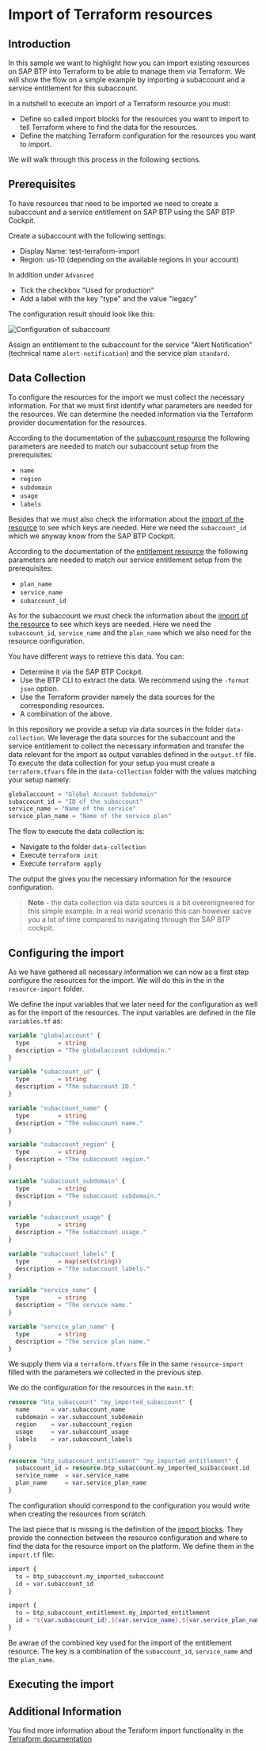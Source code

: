 # Import of Terraform resources

## Introduction

In this sample we want to highlight how you can import existing resources on SAP BTP into Terraform to be able to manage them via Terraform. We will show the flow on a simple example by importing a subaccount and a service entitlement for this subaccount.

In a nutshell to execute an import of a Terraform resource you must:

- Define so called import blocks for the resources you want to import to tell Terraform where to find the data for the resources.
- Define the matching Terraform configuration for the resources you want to import.

We will walk through this process in the following sections.

## Prerequisites

To have resources that need to be imported we need to create a subaccount and a service entitlement on SAP BTP using the SAP BTP Cockpit.

Create a subaccount with the following settings:

- Display Name: test-terraform-import
- Region: us-10 (depending on the available regions in your account)

In addition under `Advanced`

- Tick the checkbox "Used for production"
- Add a label with the key "type" and the value "legacy"

The configuration result should look like this:

![Configuration of subaccount](./assets/subaccount-setup.png)

Assign an entitlement to the subaccount for the service "Alert Notification" (technical name `alert-notification`) and the service plan `standard`.

## Data Collection

To configure the resources for the import we must collect the necessary information. For that we must first identify what parameters are needed for the resources. We can determine the needed information via the Terraform provider documentation for the resources.

According to the documentation of the [subaccount resource](https://registry.terraform.io/providers/SAP/btp/latest/docs/resources/subaccount) the following parameters are needed to match our subaccount setup from the prerequisites:

- `name`
- `region`
- `subdomain`
- `usage`
- `labels`

Besides that we must also check the information about the [import of the resource](https://registry.terraform.io/providers/SAP/btp/latest/docs/resources/subaccount#import) to see which keys are needed. Here we need the `subaccount_id` which we anyway know from the SAP BTP Cockpit.

According to the documentation of the [entitlement resource](https://registry.terraform.io/providers/SAP/btp/latest/docs/resources/subaccount_entitlement) the following parameters are needed to match our service entitlement setup from the prerequisites:

- `plan_name`
- `service_name`
- `subaccount_id`

As for the subaccount we must check the information about the [import of the resource](https://registry.terraform.io/providers/SAP/btp/latest/docs/resources/subaccount_entitlement#import) to see which keys are needed. Here we need the `subaccount_id`, `service_name` and the `plan_name` which we also need for the resource configuration.

You have different ways to retrieve this data. You can:

- Determine it via the SAP BTP Cockpit.
- Use the BTP CLI to extract the data. We recommend using the `-format json` option.
- Use the Terraform provider namely the data sources for the corresponding resources.
- A combination of the above.

In this repository we provide a setup via data sources in the folder `data-collection`. We leverage the data sources for the subaccount and the service entitlement to collect the necessary information and transfer the data relevant for the import as output variables defined in the `output.tf` file. To execute the data collection for your setup you must create a `terraform.tfvars` file in the `data-collection` folder with the values matching your setup namely:

```terraform
globalaccount = "Global Account Subdomain"
subaccount_id = "ID of the subaccount"
service_name = "Name of the service"
service_plan_name = "Name of the service plan"
```

The flow to execute the data collection is:

- Navigate to the folder `data-collection`
- Execute `terraform init`
- Execute `terraform apply`

The output the gives you the necessary information for the resource configuration.

> **Note** - the data collection via data sources is a bit overenigneered for this simple example. In a real world scenario this can however sacve you a lot of time compared to navigating through the SAP BTP cockpit.

## Configuring the import

As we have gathered all necessary information we can now as a first step configure the resources for the import. We will do this in the in the `resource-import` folder.

We define the input variables that we later need for the configuration as well as for the import of the resources. The input variables are defined in the file `variables.tf` as:

```terraform
variable "globalaccount" {
  type        = string
  description = "The globalaccount subdomain."
}

variable "subaccount_id" {
  type        = string
  description = "The subaccount ID."
}

variable "subaccount_name" {
  type        = string
  description = "The subaccount name."
}

variable "subaccount_region" {
  type        = string
  description = "The subaccount region."
}

variable "subaccount_subdomain" {
  type        = string
  description = "The subaccount subdomain."
}

variable "subaccount_usage" {
  type        = string
  description = "The subaccount usage."
}

variable "subaccount_labels" {
  type        = map(set(string))
  description = "The subaccount labels."
}

variable "service_name" {
  type        = string
  description = "The service name."
}

variable "service_plan_name" {
  type        = string
  description = "The service plan name."
}
```

We supply them via a `terraform.tfvars` file in the same `resource-import` filled with the parameters we collected in the previous step.

We do the configuration for the resources in the `main.tf`:

```terraform
resource "btp_subaccount" "my_imported_subaccount" {
  name      = var.subaccount_name
  subdomain = var.subaccount_subdomain
  region    = var.subaccount_region
  usage     = var.subaccount_usage
  labels    = var.subaccount_labels
}

resource "btp_subaccount_entitlement" "my_imported_entitlement" {
  subaccount_id = resource.btp_subaccount.my_imported_suibaccount.id
  service_name  = var.service_name
  plan_name     = var.service_plan_name
}
```

The configuration should correspond to the configuration you would write when creating the resources from scratch.

The last piece that is missing is the definition of the [import blocks](https://developer.hashicorp.com/terraform/language/import). They provide the connection between the resource configuration and where to find the data for the resource import on the platform. We define them in the `import.tf` file:

```terraform
import {
  to = btp_subaccount.my_imported_subaccount
  id = var.subaccount_id
}

import {
  to = btp_subaccount_entitlement.my_imported_entitlement
  id = "${var.subaccount_id},${var.service_name},${var.service_plan_name}"
}
```

Be awrae of the combined key used for the import of the entitlement resource. The key is a combination of the `subaccount_id`, `service_name` and the `plan_name`.

## Executing the import

## Additional Information

You find more information about the Teraform import functionality in the [Terraform documentation](https://www.terraform.io/docs/cli/import/index.html)